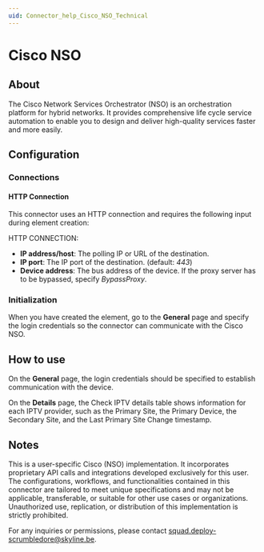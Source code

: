 ```yaml
---
uid: Connector_help_Cisco_NSO_Technical
---
```


# Cisco NSO

## About

The Cisco Network Services Orchestrator (NSO) is an orchestration platform for hybrid networks. It provides comprehensive life cycle service automation to enable you to design and deliver high-quality services faster and more easily.

## Configuration

### Connections

#### HTTP Connection

This connector uses an HTTP connection and requires the following input during element creation:

HTTP CONNECTION:

- **IP address/host**: The polling IP or URL of the destination.
- **IP port**: The IP port of the destination. (default: *443*)
- **Device address**: The bus address of the device. If the proxy server has to be bypassed, specify *BypassProxy*.

### Initialization

When you have created the element, go to the **General** page and specify the login credentials so the connector can communicate with the Cisco NSO.

## How to use

On the **General** page, the login credentials should be specified to establish communication with the device.

On the **Details** page, the Check IPTV details table shows information for each IPTV provider, such as the Primary Site, the Primary Device, the Secondary Site, and the Last Primary Site Change timestamp.

## Notes

This is a user-specific Cisco (NSO) implementation. It incorporates proprietary API calls and integrations developed exclusively for this user. The configurations, workflows, and functionalities contained in this connector are tailored to meet unique specifications and may not be applicable, transferable, or suitable for other use cases or organizations. Unauthorized use, replication, or distribution of this implementation is strictly prohibited.

For any inquiries or permissions, please contact <squad.deploy-scrumbledore@skyline.be>.
